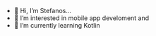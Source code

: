 - 👋 Hi, I’m Stefanos...
- 👀 I’m interested in mobile app develoment and
- 🌱 I’m currently learning Kotlin 

<!---
stenikolaou/stenikolaou is a ✨ special ✨ repository because its `README.md` (this file) appears on your GitHub profile.
You can click the Preview link to take a look at your changes.
--->
